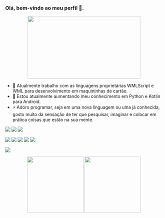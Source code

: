 ### Olá, bem-vindo ao meu  perfil 👋.

<p align="center">
  <img width="360" height="200" src="https://brigadaligeiraestelar.files.wordpress.com/2023/01/121378-fc5a0a0d-5dbe-481f-aafa-ef0047587a56-profile.gif">
</p>
<!-- <p align="center">
  <img width="360" height="200" src="https://media.tenor.com/AezZlqa4ZJYAAAAC/cowboy-bebop-hacker.gif">
</p>
 -->

- 🔭 Atualmente trabalho com as linguagens proprietárias WMLScript e WML para desenvolvimento em maquininhas de cartão.
- 🌱 Estou atualmente aumentando meu conhecimento em Python e Kotlin para Android.
- ⚡ Adoro programar, seja em uma nova linguagem ou uma já conhecida, gosto muito da sensação de ter que pesquisar, imaginar e colocar em prática coisas que estão na sua mente.


<!--[![](https://img.shields.io/badge/Discord-7289DA?&logo=discord&logoColor=white)](https://discord.gg/WKmNtFmUBc) -->
[![](https://img.shields.io/badge/Steam-000000?&logo=steam&logoColor=white)](https://steamcommunity.com/id/crizon22)
[![](https://img.shields.io/badge/Crizon22-003791?&logo=playstation&logoColor=white)](https://www.playstation.com/pt-br/support/account/add-friends-psn/#send)
[![](https://img.shields.io/badge/Twitch-9146FF?&logo=twitch&logoColor=white)](https://www.twitch.tv/crizon22)

[![](https://img.shields.io/badge/IDE-Visual%20Studio%20Code-blue?style=flat-square&logo=Visual-Studio-Code)](https://code.visualstudio.com/)
[![](https://img.shields.io/badge/IntelliJIDEA-000000.svg?&logo=intellij-idea&logoColor=white)](https://www.jetbrains.com/idea/)
[![](https://img.shields.io/badge/Android%20Studio-3DDC84.svg?logo=android-studio&logoColor=white)](https://developer.android.com/studio)
[![](https://img.shields.io/badge/Python-3776AB?&logo=python&logoColor=white)](https://www.python.org/)
[![](https://img.shields.io/badge/Kotlin-%230095D5.svg?&logo=kotlin&logoColor=white)](https://kotlinlang.org/)

[![](https://img.shields.io/badge/LinkedIn-0077B5?&logo=linkedin&logoColor=white)](https://www.linkedin.com/in/vitor-gon%C3%A7alves-vieira-0556aa176/)


<div align="center">
  <img height="180em" src="https://github-readme-stats.vercel.app/api?username=vvieira22&show_icons=true&theme=aura&include_all_commits=true&count_private=true&custom_title=Github%20Status"/>
  <img height="180em" src="https://github-readme-stats.vercel.app/api/top-langs/?username=vvieira22&layout=compact&langs_count=7&theme=aura&custom_title=Linguagens%20mais%20usadas"/>
</div>
</div>

